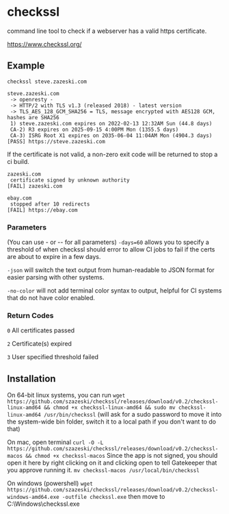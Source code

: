 # checkssl
command line tool to check if a webserver has a valid https certificate.

https://www.checkssl.org/

## Example

`checkssl steve.zazeski.com`
```
steve.zazeski.com
 -> openresty - 
 -> HTTP/2 with TLS v1.3 (released 2018) - latest version
 -> TLS_AES_128_GCM_SHA256 = TLS, message encrypted with AES128 GCM, hashes are SHA256 
 1) steve.zazeski.com expires on 2022-02-13 12:32AM Sun (44.8 days)
 CA-2) R3 expires on 2025-09-15 4:00PM Mon (1355.5 days)
 CA-3) ISRG Root X1 expires on 2035-06-04 11:04AM Mon (4904.3 days)
[PASS] https://steve.zazeski.com

```

If the certificate is not valid, a non-zero exit code will be returned to stop a ci build. 
```
zazeski.com
 certificate signed by unknown authority
[FAIL] zazeski.com
```

```
ebay.com
 stopped after 10 redirects
[FAIL] https://ebay.com
```

### Parameters
(You can use - or -- for all parameters)
`-days=60` allows you to specify a threshold of when checkssl should error to allow CI jobs to fail if the certs are about to expire in a few days.

`-json` will switch the text output from human-readable to JSON format for easier parsing with other systems.

`-no-color` will not add terminal color syntax to output, helpful for CI systems that do not have color enabled.

### Return Codes
`0` All certificates passed

`2` Certificate(s) expired

`3` User specified threshold failed 

## Installation

On 64-bit linux systems, you can run
`wget https://github.com/szazeski/checkssl/releases/download/v0.2/checkssl-linux-amd64 && chmod +x checkssl-linux-amd64 && sudo mv checkssl-linux-amd64 /usr/bin/checkssl`
(will ask for a sudo password to move it into the system-wide bin folder, switch it to a local path if you don't want to do that)

On mac, open terminal
`curl -O -L https://github.com/szazeski/checkssl/releases/download/v0.2/checkssl-macos && chmod +x checkssl-macos`
Since the app is not signed, you should open it here by right clicking on it and clicking open to tell Gatekeeper that you approve running it.
`mv checkssl-macos /usr/local/bin/checkssl`

On windows (powershell)
`wget https://github.com/szazeski/checkssl/releases/download/v0.2/checkssl-windows-amd64.exe -outfile checkssl.exe`
then move to C:\Windows\checkssl.exe

